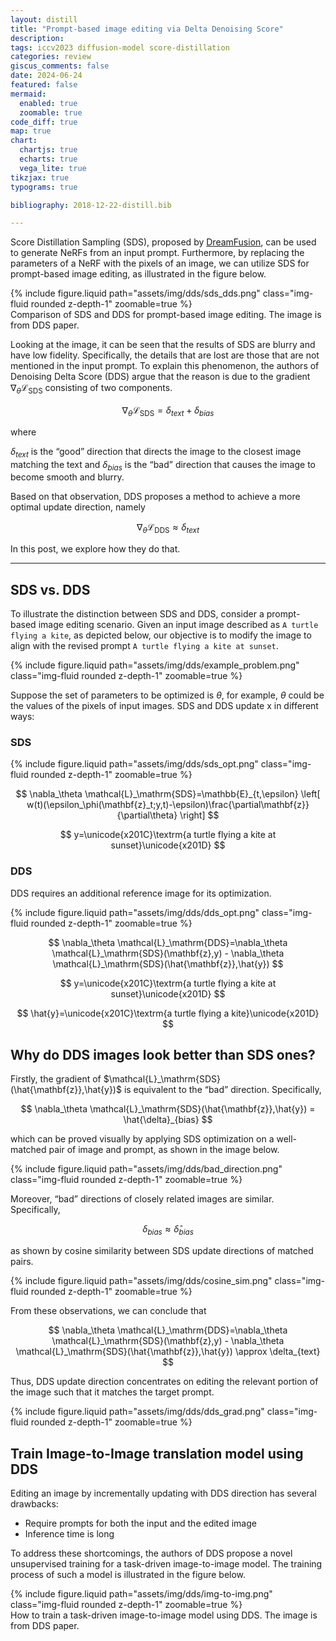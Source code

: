 ```yaml
---
layout: distill
title: "Prompt-based image editing via Delta Denoising Score"
description: 
tags: iccv2023 diffusion-model score-distillation 
categories: review
giscus_comments: false
date: 2024-06-24
featured: false
mermaid:
  enabled: true
  zoomable: true
code_diff: true
map: true
chart:
  chartjs: true
  echarts: true
  vega_lite: true
tikzjax: true
typograms: true

bibliography: 2018-12-22-distill.bib

---
```


Score Distillation Sampling (SDS), proposed by [DreamFusion](https://arxiv.org/abs/2209.14988), can be used to generate NeRFs from an input prompt. Furthermore, by replacing the parameters of a NeRF with the pixels of an image, we can utilize SDS for prompt-based image editing, as illustrated in the figure below.

<div class="row">
  <div class="mx-auto col-sm mt-3 mt-md-0">
      {% include figure.liquid path="assets/img/dds/sds_dds.png" class="img-fluid rounded z-depth-1" zoomable=true %}
  </div>
</div>
<div class="caption">
  Comparison of SDS and DDS for prompt-based image editing. The image is from DDS paper.
</div>

Looking at the image, it can be seen that the results of SDS are blurry and have low fidelity. Specifically, the details that are lost are those that are not mentioned in the input prompt. To explain this phenomenon, the authors of Denoising Delta Score (DDS) argue that the reason is due to the gradient $\nabla_\theta \mathcal{L}_\mathrm{SDS}$ consisting of two components.

$$
\nabla_\theta \mathcal{L}_\mathrm{SDS}=\delta_{text} + \delta_{bias}
$$

where

$\delta_{text}$ is the “good” direction that directs the image to the closest image matching the text and
$\delta_{bias}$ is the “bad” direction that causes the image to become smooth and blurry.

Based on that observation, DDS proposes a method to achieve a more optimal update direction, namely

$$
\nabla_\theta \mathcal{L}_\mathrm{DDS} \approx \delta_{text}
$$

In this post, we explore how they do that.

---

## SDS vs. DDS

To illustrate the distinction between SDS and DDS, consider a prompt-based image editing scenario. Given an input image described as `A turtle flying a kite`, as depicted below, our objective is to modify the image to align with the revised prompt `A turtle flying a kite at sunset`.

<div class="row">
  <div class="mx-auto col-sm-8 mt-3 mt-md-0">
      {% include figure.liquid path="assets/img/dds/example_problem.png" class="img-fluid rounded z-depth-1" zoomable=true %}
  </div>
</div>

Suppose the set of parameters to be optimized is $\theta$, for example, $\theta$ could be the values of the pixels of input images. SDS and DDS update x in different ways:

### SDS

<div class="row">
  <div class="mx-auto col-sm mt-3 mt-md-0">
      {% include figure.liquid path="assets/img/dds/sds_opt.png" class="img-fluid rounded z-depth-1" zoomable=true %}
  </div>
</div>

$$
\nabla_\theta \mathcal{L}_\mathrm{SDS}=\mathbb{E}_{t,\epsilon} \left[
w(t)(\epsilon_\phi(\mathbf{z}_t;y,t)-\epsilon)\frac{\partial\mathbf{z}}{\partial\theta}
\right]
$$

$$
y=\unicode{x201C}\textrm{a turtle flying a kite at sunset}\unicode{x201D}
$$

### DDS

DDS requires an additional reference image for its optimization.

<div class="row">
  <div class="mx-auto col-sm mt-3 mt-md-0">
      {% include figure.liquid path="assets/img/dds/dds_opt.png" class="img-fluid rounded z-depth-1" zoomable=true %}
  </div>
</div>

$$
\nabla_\theta \mathcal{L}_\mathrm{DDS}=\nabla_\theta \mathcal{L}_\mathrm{SDS}(\mathbf{z},y) - \nabla_\theta \mathcal{L}_\mathrm{SDS}(\hat{\mathbf{z}},\hat{y})
$$

$$
y=\unicode{x201C}\textrm{a turtle flying a kite at sunset}\unicode{x201D}
$$

$$
\hat{y}=\unicode{x201C}\textrm{a turtle flying a kite}\unicode{x201D}
$$

## Why do DDS images look better than SDS ones?

Firstly, the gradient of $\mathcal{L}_\mathrm{SDS}(\hat{\mathbf{z}},\hat{y})$ is equivalent to the “bad” direction. Specifically,

$$
\nabla_\theta \mathcal{L}_\mathrm{SDS}(\hat{\mathbf{z}},\hat{y}) = \hat{\delta}_{bias}
$$

which can be proved visually by applying SDS optimization on a well-matched pair of image and prompt, as shown in the image below.

<div class="row">
  <div class="mx-auto col-sm mt-3 mt-md-0">
    {% include figure.liquid path="assets/img/dds/bad_direction.png" class="img-fluid rounded z-depth-1" zoomable=true %}
  </div>
</div>

Moreover, “bad” directions of closely related images are similar. Specifically,

$$
\delta_{bias} \approx \hat{\delta}_{bias}
$$

as shown by cosine similarity between SDS update directions of matched pairs.

<div class="row">
  <div class="mx-auto col-sm-6 mt-3 mt-md-0">
    {% include figure.liquid path="assets/img/dds/cosine_sim.png" class="img-fluid rounded z-depth-1" zoomable=true %}
  </div>
</div>

From these observations, we can conclude that

$$
\nabla_\theta \mathcal{L}_\mathrm{DDS}=\nabla_\theta \mathcal{L}_\mathrm{SDS}(\mathbf{z},y) - \nabla_\theta \mathcal{L}_\mathrm{SDS}(\hat{\mathbf{z}},\hat{y}) \approx \delta_{text}
$$

Thus, DDS update direction concentrates on editing the relevant portion of the image such that it matches the target prompt.

<div class="row">
  <div class="mx-auto col-sm-8 mt-3 mt-md-0">
    {% include figure.liquid path="assets/img/dds/dds_grad.png" class="img-fluid rounded z-depth-1" zoomable=true %}
  </div>
</div>

## Train Image-to-Image translation model using DDS

Editing an image by incrementally updating with DDS direction has several drawbacks:
- Require prompts for both the input and the edited image
- Inference time is long

To address these shortcomings, the authors of DDS propose a novel unsupervised training for a task-driven image-to-image model. The training process of such a model is illustrated in the figure below.

<div class="row">
  <div class="mx-auto col-sm mt-3 mt-md-0">
    {% include figure.liquid path="assets/img/dds/img-to-img.png" class="img-fluid rounded z-depth-1" zoomable=true %}
  </div>
</div>
<div class="caption">
  How to train a task-driven image-to-image model using DDS. The image is from DDS paper.
</div>